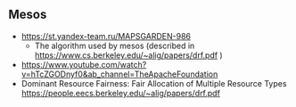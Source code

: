 ## Mesos
- https://st.yandex-team.ru/MAPSGARDEN-986
  - The algorithm used by mesos (described in https://www.cs.berkeley.edu/~alig/papers/drf.pdf ) 
- https://www.youtube.com/watch?v=hTcZGODnyf0&ab_channel=TheApacheFoundation
- Dominant Resource Fairness: Fair Allocation of Multiple Resource Types https://people.eecs.berkeley.edu/~alig/papers/drf.pdf
